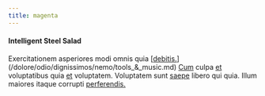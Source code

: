 ```yaml
---
title: magenta
---
```


#### Intelligent Steel Salad

Exercitationem asperiores modi omnis quia [[debitis.](/facere/temporibus/possimus/protocol.md)](/dolore/odio/dignissimos/nemo/tools_&_music.md) [Cum](/facere/temporibus/adipisci/molestias/incredible_fresh_shirt_clothing_&_music_tasty.md) culpa [et](/earum/et/planner_lesotho_loti.md) voluptatibus quia [et](/dolore/odio/benchmark_invoice_eyeballs.md) voluptatem. Voluptatem sunt [saepe](/facere/temporibus/consequatur/qui/cuban_peso_rustic_program.md) libero qui quia. Illum maiores itaque corrupti [perferendis.](/voluptate/intelligent_metal_tuna_burundi_franc_land.md)
